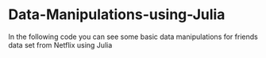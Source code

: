 # Data-Manipulations-using-Julia
In the following code you can see some basic data manipulations for friends data set from Netflix using Julia
